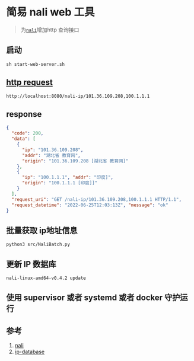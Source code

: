 # 简易 nali web 工具
> 为[`nali`](https://github.com/zu1k/nali.git)增加http 查询接口

## 启动

```shell
sh start-web-server.sh

```
## [http request ](http://localhost:8080/nali-ip/101.36.109.208,100.1.1.1)
```text
http://localhost:8080/nali-ip/101.36.109.208,100.1.1.1
```

## response
```json
{
  "code": 200, 
  "data": [
    {
      "ip": "101.36.109.208",
      "addr": "湖北省 教育网", 
      "origin": "101.36.109.208 [湖北省 教育网]"
    }, 
    {
      "ip": "100.1.1.1", "addr": "印度]",
      "origin": "100.1.1.1 [印度]]"
    }
  ], 
  "request_uri": "GET /nali-ip/101.36.109.208,100.1.1.1 HTTP/1.1", 
  "request_datetime": "2022-06-25T12:03:13Z", "message": "ok"
}

```

## 批量获取 ip地址信息

```
python3 src/NaliBatch.py

```
## 更新 IP 数据库
```shell 
nali-linux-amd64-v0.4.2 update 
```


## 使用 supervisor 或者  systemd 或者 docker 守护运行 


## 参考
1. [nali](https://github.com/zu1k/nali.git)
2. [ip-database](https://github.com/itbdw/ip-database.git)